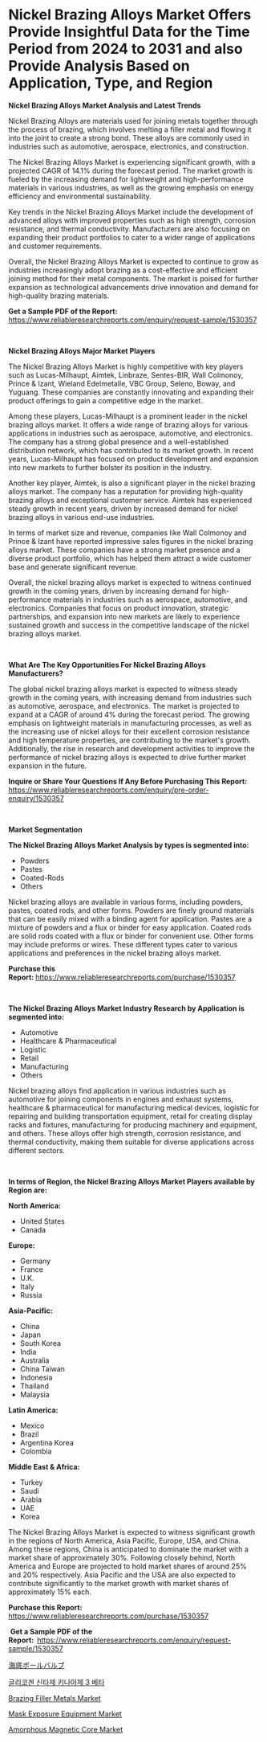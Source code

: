 <p><h1>Nickel Brazing Alloys Market Offers Provide Insightful Data for the Time Period from 2024 to 2031 and also Provide Analysis Based on Application, Type, and Region</h1></p><p><strong>Nickel Brazing Alloys Market Analysis and Latest Trends</strong></p>
<p><p>Nickel Brazing Alloys are materials used for joining metals together through the process of brazing, which involves melting a filler metal and flowing it into the joint to create a strong bond. These alloys are commonly used in industries such as automotive, aerospace, electronics, and construction.</p><p>The Nickel Brazing Alloys Market is experiencing significant growth, with a projected CAGR of 14.1% during the forecast period. The market growth is fueled by the increasing demand for lightweight and high-performance materials in various industries, as well as the growing emphasis on energy efficiency and environmental sustainability.</p><p>Key trends in the Nickel Brazing Alloys Market include the development of advanced alloys with improved properties such as high strength, corrosion resistance, and thermal conductivity. Manufacturers are also focusing on expanding their product portfolios to cater to a wider range of applications and customer requirements.</p><p>Overall, the Nickel Brazing Alloys Market is expected to continue to grow as industries increasingly adopt brazing as a cost-effective and efficient joining method for their metal components. The market is poised for further expansion as technological advancements drive innovation and demand for high-quality brazing materials.</p></p>
<p><strong>Get a Sample PDF of the Report:&nbsp;</strong> <a href="https://www.reliableresearchreports.com/enquiry/request-sample/1530357">https://www.reliableresearchreports.com/enquiry/request-sample/1530357</a></p>
<p>&nbsp;</p>
<p><strong>Nickel Brazing Alloys Major Market Players</strong></p>
<p><p>The Nickel Brazing Alloys Market is highly competitive with key players such as Lucas-Milhaupt, Aimtek, Linbraze, Sentes-BIR, Wall Colmonoy, Prince & Izant, Wieland Edelmetalle, VBC Group, Seleno, Boway, and Yuguang. These companies are constantly innovating and expanding their product offerings to gain a competitive edge in the market.</p><p>Among these players, Lucas-Milhaupt is a prominent leader in the nickel brazing alloys market. It offers a wide range of brazing alloys for various applications in industries such as aerospace, automotive, and electronics. The company has a strong global presence and a well-established distribution network, which has contributed to its market growth. In recent years, Lucas-Milhaupt has focused on product development and expansion into new markets to further bolster its position in the industry.</p><p>Another key player, Aimtek, is also a significant player in the nickel brazing alloys market. The company has a reputation for providing high-quality brazing alloys and exceptional customer service. Aimtek has experienced steady growth in recent years, driven by increased demand for nickel brazing alloys in various end-use industries.</p><p>In terms of market size and revenue, companies like Wall Colmonoy and Prince & Izant have reported impressive sales figures in the nickel brazing alloys market. These companies have a strong market presence and a diverse product portfolio, which has helped them attract a wide customer base and generate significant revenue.</p><p>Overall, the nickel brazing alloys market is expected to witness continued growth in the coming years, driven by increasing demand for high-performance materials in industries such as aerospace, automotive, and electronics. Companies that focus on product innovation, strategic partnerships, and expansion into new markets are likely to experience sustained growth and success in the competitive landscape of the nickel brazing alloys market.</p></p>
<p>&nbsp;</p>
<p><strong>What Are The Key Opportunities For Nickel Brazing Alloys Manufacturers?</strong></p>
<p><p>The global nickel brazing alloys market is expected to witness steady growth in the coming years, with increasing demand from industries such as automotive, aerospace, and electronics. The market is projected to expand at a CAGR of around 4% during the forecast period. The growing emphasis on lightweight materials in manufacturing processes, as well as the increasing use of nickel alloys for their excellent corrosion resistance and high temperature properties, are contributing to the market's growth. Additionally, the rise in research and development activities to improve the performance of nickel brazing alloys is expected to drive further market expansion in the future.</p></p>
<p><strong>Inquire or Share Your Questions If Any Before Purchasing This Report:</strong> <a href="https://www.reliableresearchreports.com/enquiry/pre-order-enquiry/1530357">https://www.reliableresearchreports.com/enquiry/pre-order-enquiry/1530357</a></p>
<p>&nbsp;</p>
<p><strong>Market Segmentation</strong></p>
<p><strong>The Nickel Brazing Alloys Market Analysis by types is segmented into:</strong></p>
<p><ul><li>Powders</li><li>Pastes</li><li>Coated-Rods</li><li>Others</li></ul></p>
<p><p>Nickel brazing alloys are available in various forms, including powders, pastes, coated rods, and other forms. Powders are finely ground materials that can be easily mixed with a binding agent for application. Pastes are a mixture of powders and a flux or binder for easy application. Coated rods are solid rods coated with a flux or binder for convenient use. Other forms may include preforms or wires. These different types cater to various applications and preferences in the nickel brazing alloys market.</p></p>
<p><strong>Purchase this Report:&nbsp;</strong><a href="https://www.reliableresearchreports.com/purchase/1530357">https://www.reliableresearchreports.com/purchase/1530357</a></p>
<p>&nbsp;</p>
<p><strong>The Nickel Brazing Alloys Market Industry Research by Application is segmented into:</strong></p>
<p><ul><li>Automotive</li><li>Healthcare & Pharmaceutical</li><li>Logistic</li><li>Retail</li><li>Manufacturing</li><li>Others</li></ul></p>
<p><p>Nickel brazing alloys find application in various industries such as automotive for joining components in engines and exhaust systems, healthcare & pharmaceutical for manufacturing medical devices, logistic for repairing and building transportation equipment, retail for creating display racks and fixtures, manufacturing for producing machinery and equipment, and others. These alloys offer high strength, corrosion resistance, and thermal conductivity, making them suitable for diverse applications across different sectors.</p></p>
<p>&nbsp;</p>
<p><strong>In terms of Region, the Nickel Brazing Alloys Market Players available by Region are:</strong></p>
<p>
    <p> <strong> North America: </strong>
        <ul>
            <li>United States</li>
            <li>Canada</li>
        </ul>
        </p> 
    <p> <strong> Europe: </strong>
        <ul>
            <li>Germany</li>
            <li>France</li>
            <li>U.K.</li>
            <li>Italy</li>
            <li>Russia</li>
        </ul>
        </p> 
    <p> <strong> Asia-Pacific: </strong>
        <ul>
            <li>China</li>
            <li>Japan</li>
            <li>South Korea</li>
            <li>India</li>
            <li>Australia</li>
            <li>China Taiwan</li>
            <li>Indonesia</li>
            <li>Thailand</li>
            <li>Malaysia</li>
        </ul>
        </p> 
    <p> <strong> Latin America: </strong>
        <ul>
            <li>Mexico</li>
            <li>Brazil</li>
            <li>Argentina Korea</li>
            <li>Colombia</li>
        </ul>
        </p> 
    <p> <strong> Middle East & Africa: </strong>
        <ul>
            <li>Turkey</li>
            <li>Saudi</li>
            <li>Arabia</li>
            <li>UAE</li>
            <li>Korea</li>
        </ul>
    </p>
    </p>
<p><p>The Nickel Brazing Alloys Market is expected to witness significant growth in the regions of North America, Asia Pacific, Europe, USA, and China. Among these regions, China is anticipated to dominate the market with a market share of approximately 30%. Following closely behind, North America and Europe are projected to hold market shares of around 25% and 20% respectively. Asia Pacific and the USA are also expected to contribute significantly to the market growth with market shares of approximately 15% each.</p></p>
<p><strong>Purchase this Report: </strong><a href="https://www.reliableresearchreports.com/purchase/1530357">https://www.reliableresearchreports.com/purchase/1530357</a></p>
<p>&nbsp;<strong>Get a Sample PDF of the Report:&nbsp;&nbsp;</strong><a href="https://www.reliableresearchreports.com/enquiry/request-sample/1530357">https://www.reliableresearchreports.com/enquiry/request-sample/1530357</a></p>
<p><strong></strong></p>
<p><p><a href="https://medium.com/@lewisbechtelar1964/%E3%82%B5%E3%83%96%E3%82%B7%E3%83%BC-%E3%83%9C%E3%83%BC%E3%83%AB-%E3%83%90%E3%83%AB%E3%83%96%E5%B8%82%E5%A0%B4%E3%81%AF-%E5%B8%82%E5%A0%B4%E3%82%B7%E3%82%A7%E3%82%A2-%E3%82%B5%E3%82%A4%E3%82%BA%E3%81%8A%E3%82%88%E3%81%B32031%E5%B9%B4%E3%81%BE%E3%81%A7%E3%81%AE%E4%BA%88%E6%B8%AC%E3%81%BE%E3%81%A7%E3%81%AB%E7%84%A6%E7%82%B9%E3%82%92%E5%BD%93%E3%81%A6%E3%81%A6%E3%81%84%E3%81%BE%E3%81%99-75b5fe95f4f4">海底ボールバルブ</a></p><p><a href="https://medium.com/@pepo3k/%EA%B8%80%EB%A6%AC%EC%BD%94%EA%B2%90-%EC%8B%A0%EB%93%9C%EB%A1%9C%EB%A7%90-%ED%82%A4%EB%82%98%EC%95%84%EC%A0%9C-3-%EB%B2%A0%ED%83%80-%EC%8B%9C%EC%9E%A5-%EC%A1%B0%EC%82%AC-%EB%B3%B4%EA%B3%A0%EC%84%9C-%EA%B7%B8-%EC%97%AD%EC%82%AC-%EB%B0%8F-2024%EB%85%84%EB%B6%80%ED%84%B0-2031%EB%85%84%EA%B9%8C%EC%A7%80%EC%9D%98-%EC%98%88%EC%B8%A1-723af92dbe78">글리코겐 신타제 키나아제 3 베타</a></p><p><a href="https://github.com/mancsybtousav/Market-Research-Report-List-1/blob/main/brazing-filler-metals-market.md">Brazing Filler Metals Market</a></p><p><a href="https://cedar-agate-3da.notion.site/Mask-Exposure-Equipment-Market-A-Comprehensive-Report-of-its-Market-Share-Growth-Trends-2024-20-9e4af3fad66d4fbfbc8dde1f4a023f08">Mask Exposure Equipment Market</a></p><p><a href="https://github.com/josesg55/Market-Research-Report-List-1/blob/main/amorphous-magnetic-core-market.md">Amorphous Magnetic Core Market</a></p></p>